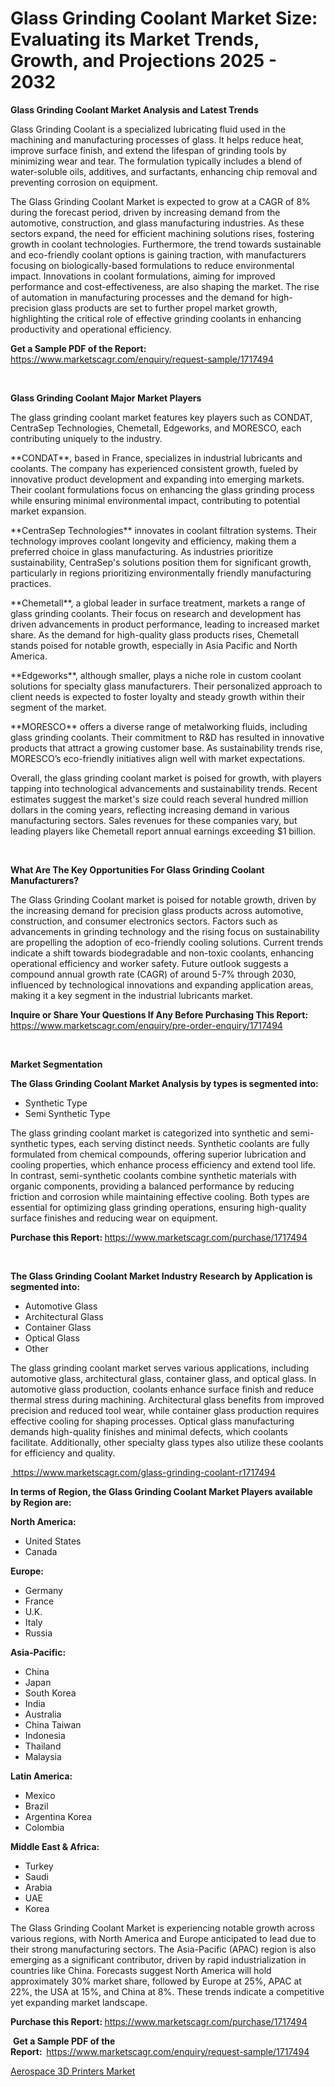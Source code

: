 <p><h1>Glass Grinding Coolant Market Size: Evaluating its Market Trends, Growth, and Projections 2025 - 2032</h1></p><p><strong>Glass Grinding Coolant Market Analysis and Latest Trends</strong></p>
<p><p>Glass Grinding Coolant is a specialized lubricating fluid used in the machining and manufacturing processes of glass. It helps reduce heat, improve surface finish, and extend the lifespan of grinding tools by minimizing wear and tear. The formulation typically includes a blend of water-soluble oils, additives, and surfactants, enhancing chip removal and preventing corrosion on equipment.</p><p>The Glass Grinding Coolant Market is expected to grow at a CAGR of 8% during the forecast period, driven by increasing demand from the automotive, construction, and glass manufacturing industries. As these sectors expand, the need for efficient machining solutions rises, fostering growth in coolant technologies. Furthermore, the trend towards sustainable and eco-friendly coolant options is gaining traction, with manufacturers focusing on biologically-based formulations to reduce environmental impact. Innovations in coolant formulations, aiming for improved performance and cost-effectiveness, are also shaping the market. The rise of automation in manufacturing processes and the demand for high-precision glass products are set to further propel market growth, highlighting the critical role of effective grinding coolants in enhancing productivity and operational efficiency.</p></p>
<p><strong>Get a Sample PDF of the Report:&nbsp;</strong> <a href="https://www.marketscagr.com/enquiry/request-sample/1717494?utm_campaign=3122&utm_medium=2&utm_source=Github&utm_content=ia&utm_term=25032025&utm_id=glass-grinding-coolant">https://www.marketscagr.com/enquiry/request-sample/1717494</a></p>
<p>&nbsp;</p>
<p><strong>Glass Grinding Coolant Major Market Players</strong></p>
<p><p>The glass grinding coolant market features key players such as CONDAT, CentraSep Technologies, Chemetall, Edgeworks, and MORESCO, each contributing uniquely to the industry.</p><p>**CONDAT**, based in France, specializes in industrial lubricants and coolants. The company has experienced consistent growth, fueled by innovative product development and expanding into emerging markets. Their coolant formulations focus on enhancing the glass grinding process while ensuring minimal environmental impact, contributing to potential market expansion.</p><p>**CentraSep Technologies** innovates in coolant filtration systems. Their technology improves coolant longevity and efficiency, making them a preferred choice in glass manufacturing. As industries prioritize sustainability, CentraSep's solutions position them for significant growth, particularly in regions prioritizing environmentally friendly manufacturing practices.</p><p>**Chemetall**, a global leader in surface treatment, markets a range of glass grinding coolants. Their focus on research and development has driven advancements in product performance, leading to increased market share. As the demand for high-quality glass products rises, Chemetall stands poised for notable growth, especially in Asia Pacific and North America.</p><p>**Edgeworks**, although smaller, plays a niche role in custom coolant solutions for specialty glass manufacturers. Their personalized approach to client needs is expected to foster loyalty and steady growth within their segment of the market.</p><p>**MORESCO** offers a diverse range of metalworking fluids, including glass grinding coolants. Their commitment to R&D has resulted in innovative products that attract a growing customer base. As sustainability trends rise, MORESCO’s eco-friendly initiatives align well with market expectations.</p><p>Overall, the glass grinding coolant market is poised for growth, with players tapping into technological advancements and sustainability trends. Recent estimates suggest the market's size could reach several hundred million dollars in the coming years, reflecting increasing demand in various manufacturing sectors. Sales revenues for these companies vary, but leading players like Chemetall report annual earnings exceeding $1 billion.</p></p>
<p>&nbsp;</p>
<p><strong>What Are The Key Opportunities For Glass Grinding Coolant Manufacturers?</strong></p>
<p><p>The Glass Grinding Coolant market is poised for notable growth, driven by the increasing demand for precision glass products across automotive, construction, and consumer electronics sectors. Factors such as advancements in grinding technology and the rising focus on sustainability are propelling the adoption of eco-friendly cooling solutions. Current trends indicate a shift towards biodegradable and non-toxic coolants, enhancing operational efficiency and worker safety. Future outlook suggests a compound annual growth rate (CAGR) of around 5-7% through 2030, influenced by technological innovations and expanding application areas, making it a key segment in the industrial lubricants market.</p></p>
<p><strong>Inquire or Share Your Questions If Any Before Purchasing This Report:</strong> <a href="https://www.marketscagr.com/enquiry/pre-order-enquiry/1717494?utm_campaign=3122&utm_medium=2&utm_source=Github&utm_content=ia&utm_term=25032025&utm_id=glass-grinding-coolant">https://www.marketscagr.com/enquiry/pre-order-enquiry/1717494</a></p>
<p>&nbsp;</p>
<p><strong>Market Segmentation</strong></p>
<p><strong>The Glass Grinding Coolant Market Analysis by types is segmented into:</strong></p>
<p><ul><li>Synthetic Type</li><li>Semi Synthetic Type</li></ul></p>
<p><p>The glass grinding coolant market is categorized into synthetic and semi-synthetic types, each serving distinct needs. Synthetic coolants are fully formulated from chemical compounds, offering superior lubrication and cooling properties, which enhance process efficiency and extend tool life. In contrast, semi-synthetic coolants combine synthetic materials with organic components, providing a balanced performance by reducing friction and corrosion while maintaining effective cooling. Both types are essential for optimizing glass grinding operations, ensuring high-quality surface finishes and reducing wear on equipment.</p></p>
<p><strong>Purchase this Report:&nbsp;</strong><a href="https://www.marketscagr.com/purchase/1717494?utm_campaign=3122&utm_medium=2&utm_source=Github&utm_content=ia&utm_term=25032025&utm_id=glass-grinding-coolant">https://www.marketscagr.com/purchase/1717494</a></p>
<p>&nbsp;</p>
<p><strong>The Glass Grinding Coolant Market Industry Research by Application is segmented into:</strong></p>
<p><ul><li>Automotive Glass</li><li>Architectural Glass</li><li>Container Glass</li><li>Optical Glass</li><li>Other</li></ul></p>
<p><p>The glass grinding coolant market serves various applications, including automotive glass, architectural glass, container glass, and optical glass. In automotive glass production, coolants enhance surface finish and reduce thermal stress during machining. Architectural glass benefits from improved precision and reduced tool wear, while container glass production requires effective cooling for shaping processes. Optical glass manufacturing demands high-quality finishes and minimal defects, which coolants facilitate. Additionally, other specialty glass types also utilize these coolants for efficiency and quality.</p></p>
<p><a href="https://www.marketscagr.com/glass-grinding-coolant-r1717494?utm_campaign=3122&utm_medium=2&utm_source=Github&utm_content=ia&utm_term=25032025&utm_id=glass-grinding-coolant">&nbsp;https://www.marketscagr.com/glass-grinding-coolant-r1717494</a></p>
<p><strong>In terms of Region, the Glass Grinding Coolant Market Players available by Region are:</strong></p>
<p>
    <p> <strong> North America: </strong>
        <ul>
            <li>United States</li>
            <li>Canada</li>
        </ul>
        </p> 
    <p> <strong> Europe: </strong>
        <ul>
            <li>Germany</li>
            <li>France</li>
            <li>U.K.</li>
            <li>Italy</li>
            <li>Russia</li>
        </ul>
        </p> 
    <p> <strong> Asia-Pacific: </strong>
        <ul>
            <li>China</li>
            <li>Japan</li>
            <li>South Korea</li>
            <li>India</li>
            <li>Australia</li>
            <li>China Taiwan</li>
            <li>Indonesia</li>
            <li>Thailand</li>
            <li>Malaysia</li>
        </ul>
        </p> 
    <p> <strong> Latin America: </strong>
        <ul>
            <li>Mexico</li>
            <li>Brazil</li>
            <li>Argentina Korea</li>
            <li>Colombia</li>
        </ul>
        </p> 
    <p> <strong> Middle East & Africa: </strong>
        <ul>
            <li>Turkey</li>
            <li>Saudi</li>
            <li>Arabia</li>
            <li>UAE</li>
            <li>Korea</li>
        </ul>
    </p>
    </p>
<p><p>The Glass Grinding Coolant Market is experiencing notable growth across various regions, with North America and Europe anticipated to lead due to their strong manufacturing sectors. The Asia-Pacific (APAC) region is also emerging as a significant contributor, driven by rapid industrialization in countries like China. Forecasts suggest North America will hold approximately 30% market share, followed by Europe at 25%, APAC at 22%, the USA at 15%, and China at 8%. These trends indicate a competitive yet expanding market landscape.</p></p>
<p><strong>Purchase this Report: </strong><a href="https://www.marketscagr.com/purchase/1717494?utm_campaign=3122&utm_medium=2&utm_source=Github&utm_content=ia&utm_term=25032025&utm_id=glass-grinding-coolant">https://www.marketscagr.com/purchase/1717494</a></p>
<p>&nbsp;<strong>Get a Sample PDF of the Report:&nbsp;&nbsp;</strong><a href="https://www.marketscagr.com/enquiry/request-sample/1717494?utm_campaign=3122&utm_medium=2&utm_source=Github&utm_content=ia&utm_term=25032025&utm_id=glass-grinding-coolant">https://www.marketscagr.com/enquiry/request-sample/1717494</a></p>
<p><strong></strong></p>
<p><p><a href="https://github.com/salodipura00/Market-Research-Report-List-1/blob/main/aerospace-3d-printers-market.md?utm_campaign=3122&utm_medium=2&utm_source=Github&utm_content=ia&utm_term=25032025&utm_id=glass-grinding-coolant">Aerospace 3D Printers Market</a></p></p>